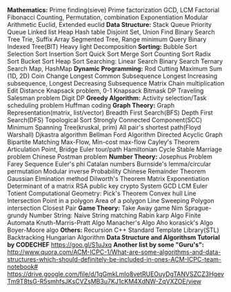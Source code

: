﻿**Mathematics:** Prime finding(sieve) Prime factorization GCD, LCM Factorial Fibonacci Counting, Permutation, combination Exponentiation Modular Arithmetic Euclid, Extended euclid **Data Structure:** Stack Queue Priority Queue Linked list Heap Hash table Disjoint Set, Union Find Binary Search Tree Trie, Suffix Array Segmented Tree, Range minimum Query Binary Indexed Tree(BIT) Heavy light Decomposition **Sorting:** Bubble Sort Selection Sort Insertion Sort Quick Sort Merge Sort Counting Sort Radix Sort Bucket Sort Heap Sort Searching: Linear Search Binary Search Ternary Search Map, HashMap **Dynamic Programming:** Rod Cutting Maximum Sum (1D, 2D) Coin Change Longest Common Subsequence Longest Increasing subsequence, Longest Decreasing Subsequence Matrix Chain multiplication Edit Distance Knapsack problem, 0-1 Knapsack Bitmask DP Traveling Salesman problem Digit DP **Greedy Algorithm:** Activity selection/Task scheduling problem Huffman coding **Graph Theory:** Graph Representation(matrix, list/vector) Breadth First Search(BFS) Depth First Search(DFS) Topological Sort Strongly Connected Component(SCC) Minimum Spanning Tree(kruskal, prim) All pair's shortest path(Floyd Warshall) Djkastra algorithm Bellman Ford Algorithm Directed Acyclic Graph Bipartite Matching Max-Flow, Min-cost max-flow Cayley's Theorem Articulation Point, Bridge Euler tour/path Hamiltonian Cycle Stable Marriage problem Chinese Postman problem **Number Theory:** Josephus Problem Farey Sequence Euler's phi Catalan numbers Burnside's lemma/circular permutation Modular inverse Probability Chinese Remainder Theorem Gaussian Elmination method Dilworth's Theorem Matrix Exponentiation Determinant of a matrix RSA public key crypto System GCD LCM Euler Totient Computational Geometry: Pick's Theorem Convex hull Line Intersection Point in a polygon Area of a polygon Line Sweeping Polygon intersection Closest Pair **Game Theory:** Take Away game Nim Sprague-grundy Number String: Naive String matching Rabin karp Algo Finite Automata Knuth-Marris-Pratt Algo Manacher's Algo Aho korasick's Algo Boyer-Moore algo **Others:** Recursion C++ Standard Template Library(STL) Backtracking Hungarian Algorithm **Data Structure and Algorithsm Tutorial by CODECHEF** https://goo.gl/S1uJxq **Another list by some "Guru's":** http://www.quora.com/ACM-ICPC-1/What-are-some-algorithms-and-data-structures-which-should-definitely-be-included-in-ones-ACM-ICPC-team-notebook# https://drive.google.com/file/d/1gGmkLmIo8vetRUEOuyDgTANVSZCZ3HgevTm9T8tsG-R5smhfsJKsCVZsMB3u7KJ1cKM4XdNW-ZqVXZOE/view
